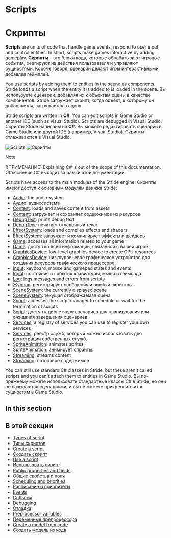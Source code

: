 # Scripts
# Скрипты

**Scripts** are units of code that handle game events, respond to user input, and control entities. In short, scripts make games interactive by adding gameplay.
**Скрипты** – это блоки кода, которые обрабатывают игровые события, реагируют на действия пользователя и управляют сущностями.  Короче говоря, сценарии делают игры интерактивными, добавляя геймплей.

You use scripts by adding them to entities in the scene as components. Stride loads a script when the entity it is added to is loaded in the scene.
Вы используете сценарии, добавляя их к объектам сцены в качестве компонентов.  Stride загружает скрипт, когда объект, к которому он добавляется, загружается в сцену.

Stride scripts are written in **C#**. You can edit scripts in Game Studio or another IDE (such as visual Studio). Scripts are debugged in Visual Studio.
Скрипты Stride написаны на **C#**.  Вы можете редактировать сценарии в Game Studio или другой IDE (например, Visual Studio).  Скрипты отлаживаются в Visual Studio.

![Scripts](media/scripting_intro.png)
![Скрипты](media/scripting_intro.png)

> [!NOTE]
> [!ПРИМЕЧАНИЕ]
> Explaining C# is out of the scope of this documentation.
> Объяснение C# выходит за рамки этой документации.

Scripts have access to the main modules of the Stride engine:
Скрипты имеют доступ к основным модулям движка Stride:

* [Audio](xref:Stride.Engine.ScriptComponent.Audio): the audio system
* [Аудио](xref:Stride.Engine.ScriptComponent.Audio): аудиосистема
* [Content](xref:Stride.Engine.ScriptComponent.Content): loads and saves content from assets
* [Content](xref:Stride.Engine.ScriptComponent.Content): загружает и сохраняет содержимое из ресурсов
* [DebugText](xref:Stride.Engine.ScriptComponent.DebugText): prints debug text
* [DebugText](xref:Stride.Engine.ScriptComponent.DebugText): печатает отладочный текст
* [EffectSystem](xref:Stride.Engine.ScriptComponent.EffectSystem): loads and compiles effects and shaders
* [EffectSystem](xref:Stride.Engine.ScriptComponent.EffectSystem): загружает и компилирует эффекты и шейдеры
* [Game](xref:Stride.Engine.ScriptComponent.Game): accesses all information related to your game
* [Game](xref:Stride.Engine.ScriptComponent.Game): доступ ко всей информации, связанной с вашей игрой.
* [GraphicsDevice](xref:Stride.Engine.ScriptComponent.GraphicsDevice): low-level graphics device to create GPU resources
* [GraphicsDevice](xref:Stride.Engine.ScriptComponent.GraphicsDevice): низкоуровневое графическое устройство для создания ресурсов графического процессора.
* [Input](xref:Stride.Engine.ScriptComponent.Input): keyboard, mouse and gamepad states and events
* [Input](xref:Stride.Engine.ScriptComponent.Input): состояния и события клавиатуры, мыши и геймпада.
* [Log](xref:Stride.Engine.ScriptComponent.Log): logs messages and errors from scripts
* [Журнал](xref:Stride.Engine.ScriptComponent.Log): регистрирует сообщения и ошибки скриптов.
* [SceneSystem](xref:Stride.Engine.ScriptComponent.SceneSystem): the currently displayed scene
* [SceneSystem](xref:Stride.Engine.ScriptComponent.SceneSystem): текущая отображаемая сцена
* [Script](xref:Stride.Engine.ScriptComponent.Script): accesses the script manager to schedule or wait for the termination of scripts
* [Script](xref:Stride.Engine.ScriptComponent.Script): доступ к диспетчеру сценариев для планирования или ожидания завершения сценариев
* [Services](xref:Stride.Engine.ScriptComponent.Services): a registry of services you can use to register your own services
* [Services](xref:Stride.Engine.ScriptComponent.Services): реестр служб, который можно использовать для регистрации собственных служб.
* [SpriteAnimation](xref:Stride.Engine.ScriptComponent.SpriteAnimation): animates sprites
* [SpriteAnimation](xref:Stride.Engine.ScriptComponent.SpriteAnimation): анимирует спрайты.
* [Streaming](xref:Stride.Engine.ScriptComponent.Streaming): streams content 
* [Streaming](xref:Stride.Engine.ScriptComponent.Streaming): потоковое содержимое

You can still use standard C# classes in Stride, but these aren't called scripts and you can't attach them to entities in Game Studio.
Вы по-прежнему можете использовать стандартные классы C# в Stride, но они не называются сценариями, и вы не можете прикреплять их к сущностям в Game Studio.

## In this section
## В этой секции

* [Types of script](types-of-script.md)
* [Типы скриптов](types-of-script.md)
* [Create a script](create-a-script.md)
* [Создать скрипт](create-a-script.md)
* [Use a script](use-a-script.md)
* [Использовать скрипт](use-a-script.md)
* [Public properties and fields](public-properties-and-fields.md)
* [Общие свойства и поля](public-properties-and-fields.md)
* [Scheduling and priorities](scheduling-and-priorities.md)
* [Расписание и приоритеты](scheduling-and-priorities.md)
* [Events](events.md)
* [События](events.md)
* [Debugging](debugging.md)
* [Отладка](debugging.md)
* [Preprocessor variables](preprocessor-variables.md)
* [Переменные препроцессора](preprocessor-variables.md)
* [Create a model from code](create-a-model-from-code.md)
* [Создать модель из кода](create-a-model-from-code.md)
